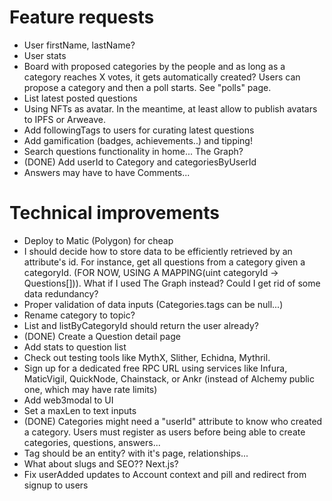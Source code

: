# Feature requests

- User firstName, lastName?
- User stats
- Board with proposed categories by the people and as long as a category reaches X votes, it gets automatically created? Users can propose a category and then a poll starts. See "polls" page.
- List latest posted questions
- Using NFTs as avatar. In the meantime, at least allow to publish avatars to IPFS or Arweave.
- Add followingTags to users for curating latest questions
- Add gamification (badges, achievements..) and tipping!
- Search questions functionality in home... The Graph?
- (DONE) Add userId to Category and categoriesByUserId
- Answers may have to have Comments...


# Technical improvements

- Deploy to Matic (Polygon) for cheap
- I should decide how to store data to be efficiently retrieved by an attribute's id. For instance, get all questions from a category given a categoryId. (FOR NOW, USING A MAPPING(uint categoryId -> Questions[])). What if I used The Graph instead? Could I get rid of some data redundancy?
- Proper validation of data inputs (Categories.tags can be null...)
- Rename category to topic?
- List and listByCategoryId should return the user already?
- (DONE) Create a Question detail page
- Add stats to question list
- Check out testing tools like MythX, Slither, Echidna, Mythril.
- Sign up for a dedicated free RPC URL using services like Infura, MaticVigil, QuickNode, Chainstack, or Ankr (instead of Alchemy public one, which may have rate limits)
- Add web3modal to UI
- Set a maxLen to text inputs
- (DONE) Categories might need a "userId" attribute to know who created a category. Users must register as users before being able to create categories, questions, answers...
- Tag should be an entity? with it's page, relationships...
- What about slugs and SEO?? Next.js?
- Fix userAdded updates to Account context and pill and redirect from signup to users